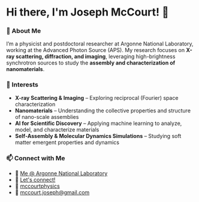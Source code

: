 # Hi there, I'm Joseph McCourt! 👋  

### 🧪 About Me  
I’m a physicist and postdoctoral researcher at Argonne National Laboratory, working at the Advanced Photon Source (APS). My research focuses on **X-ray scattering, diffraction, and imaging**, leveraging high-brightness synchrotron sources to study the **assembly and characterization of nanomaterials**.  

### 🔬 Interests
- **X-ray Scattering & Imaging** – Exploring reciprocal (Fourier) space characterization
- **Nanomaterials** – Understanding the collective properties and structure of nano-scale assemblies  
- **AI for Scientific Discovery** – Applying machine learning to analyze, model, and characterize materials   
- **Self-Assembly & Molecular Dynamics Simulations** – Studying soft matter emergent properties and dynamics 

### 📫 Connect with Me  
- 🏢 [Me @ Argonne National Laboratory](https://www.anl.gov/profile/joseph-mccourt) 
- 🔗 [Let's connect!](https://www.linkedin.com/in/joseph-mccourt-4a9327124/)
- 🔗 [mccourtphysics](http://mccourtphysics.com)
- 📧 mccourt.joseph@gmail.com  

<!---
jmccourt11/jmccourt11 is a ✨ special ✨ repository because its `README.md` (this file) appears on your GitHub profile.
You can click the Preview link to take a look at your changes.
--->
